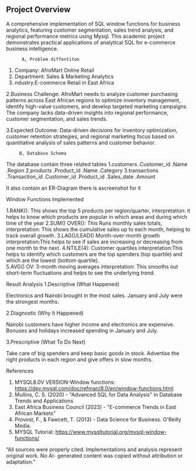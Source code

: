 ## Project Overview
A comprehensive implementation of SQL window functions for business analytics, featuring customer segmentation, sales trend analysis, and regional performance metrics using Mysql. This academic project demonstrates practical applications of analytical SQL for e-commerce business intelligence.

          A, Problem diffentiton

1.	Company: AfroMart Online Retail  
2.	Department: Sales & Marketing Analytics  
3.	ndustry:E-commerce Retail in East Africa  

  2.Business Challenge:
 AfroMart needs to analyze customer purchasing patterns across East African regions to optimize inventory management, identify high-value customers, and develop targeted marketing campaigns. The company lacks data-driven insights into regional performance, customer segmentation, and sales trends.

 3.Expected Outcome:
Data-driven decisions for inventory optimization, customer retention strategies, and regional marketing focus based on quantitative analysis of sales patterns and customer behavior.

         B, Database Schema 
The database contain three related tables 
1.customers 
  .Customer_id
  .Name
  .Region
2.products
  .Product_id
  .Name
  .Category
3.transactions
  .Transaction_id
   .Customer_id
  .Product_id
  .Sales_date
  .Amount
  
It also contain an ER-Diagram there is ascreenshot for it

 Window Functions Implemented

1.RANK():
     This shows the top 5 products per region/quarter, 
  interpretation: it helps to know which products are popular in which areas and during which time of the year
2.SUM() OVER():
    This Runs monthly sales totals,
  interpretation: This shows the cumulative sales up to each month, helping to track overall growth.
3.LAG()/LEAD()
    Month-over-month growth
  interpretation:This helps to see if sales are increasing or decreasing from one month to the next.
4.NTILE(4):
    Customer quartiles 
 interpretation:This helps to identify which customers are the top spenders (top quartile) and which are the lowest (bottom quartile).   
5.AVG() OV:
    3-month moving averages
 interpretation: This smooths out short-term fluctuations and helps to see the underlying trend.

  Result Analysis
1.Descriptive (What Happened)

Electronics and Nairobi brought in the most sales.
January and July were the strongest months.

2.Diagnostic (Why It Happened)

Nairobi customers have higher income and electronics are expensive.
Bonuses and holidays increased spending in January and July.

3.Prescriptive (What To Do Next)

Take care of big spenders and keep basic goods in stock.
Advertise the right products in each region and give offers in slow months.

 References
1.	MYSQL8.0V VERSION-Window functions: https://dev.mysql.com/doc/refman/8.0/en/window-functions.html
2.	Mullins, C. S. (2020) - "Advanced SQL for Data Analysis" in Database Trends and Applications
3.	East Africa Business Council (2023) - "E-commerce Trends in East African Markets"
4.	Provost, F., & Fawcett, T. (2013) - Data Science for Business. O'Reilly Media.
5.	MYSQL Tutorial: https://www.mysqltutorial.org/mysql-window-functions/

“All sources were properly cited. Implementations and analysis represent original work. No AI-
generated content was copied without attribution or adaptation.”


 
	

